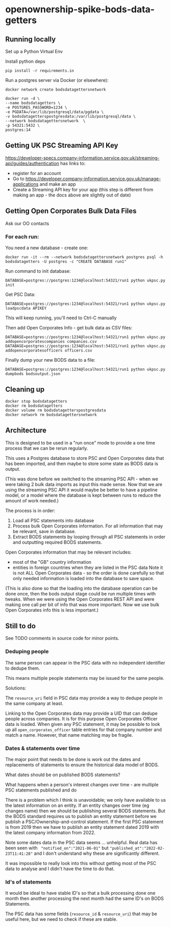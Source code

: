 # openownership-spike-bods-data-getters

## Running locally

Set up a Python Virtual Env

Install python deps

    pip install -r requirements.in 

Run a postgres server via Docker (or elsewhere):

    docker network create bodsdatagettersnetwork

    docker run -d \
    --name bodsdatagetters \
    -e POSTGRES_PASSWORD=1234 \
    -e PGDATA=/var/lib/postgresql/data/pgdata \
    -v bodsdatagetterspostgresdata:/var/lib/postgresql/data \
    --network bodsdatagettersnetwork  \
    -p 54321:5432 \
    postgres:14


## Getting UK PSC Streaming API Key

https://developer-specs.company-information.service.gov.uk/streaming-api/guides/authentication has links to:

* register for an account
* Go to https://developer.company-information.service.gov.uk/manage-applications and make an app
* Create a Streaming API key for your app (this step is different from making an app - the docs above are slightly out of date)

## Getting Open Corporates Bulk Data Files

Ask our OO contacts

### For each run:

You need a new database - create one:

    docker run -it --rm --network bodsdatagettersnetwork postgres psql -h bodsdatagetters -U postgres -c "CREATE DATABASE run1"

Run command to init database:

    DATABASE=postgres://postgres:1234@localhost:54321/run1 python ukpsc.py init

Get PSC Data:

    DATABASE=postgres://postgres:1234@localhost:54321/run1 python ukpsc.py loadpscdata APIKEY


This will keep running, you'll need to Ctrl-C manually

Then add Open Corporates Info - get bulk data as CSV files:

    DATABASE=postgres://postgres:1234@localhost:54321/run1 python ukpsc.py addopencorporatescompanies companies.csv
    DATABASE=postgres://postgres:1234@localhost:54321/run1 python ukpsc.py addopencorporatesofficers officers.csv

Finally dump your new BODS data to a file:

    DATABASE=postgres://postgres:1234@localhost:54321/run1 python ukpsc.py dumpbods bodsoutput.json

## Cleaning up

    docker stop bodsdatagetters
    docker rm bodsdatagetters
    docker volume rm bodsdatagetterspostgresdata
    docker network rm bodsdatagettersnetwork

## Architecture

This is designed to be used in a "run once" mode to provide a one time process that we can be rerun regularly. 

This uses a Postgres database to store PSC and Open Corporates data that has been imported, 
and then maybe to store some state as BODS data is output.

(This was done before we switched to the streaming PSC API - when we were taking 2 bulk data imports as input this made sense.
Now that we are using the streaming PSC API it would maybe be better to have a pipeline model, or a model where the database is kept between runs to reduce the amount of work needed.)

The process is in order:

1. Load all PSC statements into database
2. Process bulk Open Corporates information. For all information that may be relevant, save in database.
3. Extract BODS statements by looping through all PSC statements in order and outputting required BODS statements.

Open Corporates information that may be relevant includes: 
* most of the "GB" country information
* entities in foreign countries when they are listed in the PSC data
Note it is not ALL Open Corporates data - so the order is done carefully so that only needed information is loaded into the database to save space.

(This is also done so that the loading into the database operation can be done once, then the bods output stage could be run multiple times with tweaks. 
When we were using the Open Corporates REST API and were making one call per bit of info that was more important. Now we use bulk Open Corporates info this is less important.)


## Still to do

See TODO comments in source code for minor points.

### Deduping people

The same person can appear in the PSC data with no independent identifier to dedupe them.

This means multiple people statements may be issued for the same people.

Solutions:

The `resource_uri` field in PSC data may provide a way to dedupe people in the same company at least.

Linking to the Open Corporates data may provide a UID that can dedupe people across companies. It is for this purpose Open Corporates Officer data is loaded. When given any PSC statement, it may be possible to look up all `open_corporates_officer` table entries for that company number and match a name. However, that name matching may be fragile.

### Dates & statements over time

The major point that needs to be done is work out the dates and replacements of statements to ensure the historical data model of BODS. 

What dates should be on published BODS statements?

What happens when a person's interest changes over time - are multiple PSC statements published and do 

There is a problem which I think is unavoidable; we only have available to us the latest information on an entity. If an entity changes over time (eg changes name) then we should be publishing several BODS statements. But the BODS standard requires us to publish an entity statement before we publish a PSC/Ownership-and-control statement. If the first PSC statement is from 2019 then we have to publish an entity statement dated 2019 with the latest company information from 2022.

Note some dates data in the PSC data seems ... unhelpful. Real data has been seen with ` "notified_on":"2021-06-01"` but  `"published_at":"2022-02-23T11:41:28"` and I don't understand why these are significantly different.

It was impossible to really look into this without getting most of the PSC data to analyse and I didn't have the time to do that.


### Id's of statements

It would be ideal to have stable ID's so that a bulk processing done one month then another processing the next month had the same ID's on BODS Statements.

The PSC data has some fields (`resource_id` & `resource_uri`) that may be useful here, but we need to check if these are stable. 

